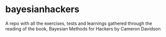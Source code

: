 # bayesianhackers
A repo with all the exercises, tests and learnings gathered through the reading of the book, Bayesian Methods for Hackers by Cameron Davidson
